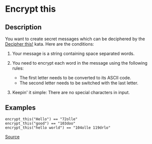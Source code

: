 # Encrypt this

## Description
<!-- markdownlint-disable MD013 -->
You want to create secret messages which can be deciphered by the
[Decipher this!](https://www.codewars.com/kata/decipher-this) kata. Here are the conditions:
<!-- markdownlint-enable MD013 -->

1.  Your message is a string containing space separated words.

2.  You need to encrypt each word in the message using the following rules:

    *   The first letter needs to be converted to its ASCII code.
    *   The second letter needs to be switched with the last letter.

3.  Keepin' it simple: There are no special characters in input.

## Examples

```text
encrypt_this("Hello") == "72olle"
encrypt_this("good") == "103doo"
encrypt_this("hello world") == "104olle 119drlo"
```

[Source](https://www.codewars.com/kata/5848565e273af816fb000449/train/python)